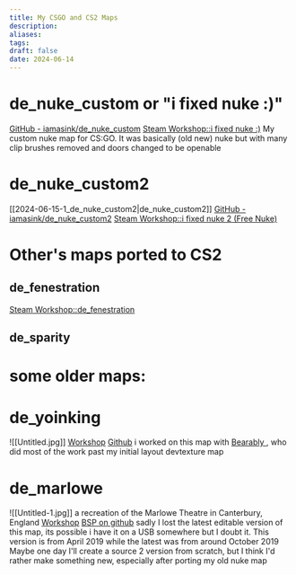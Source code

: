 ```yaml
---
title: My CSGO and CS2 Maps
description: 
aliases: 
tags: 
draft: false
date: 2024-06-14
---
```

# de_nuke_custom or "i fixed nuke :)"
[GitHub - iamasink/de\_nuke\_custom](https://github.com/iamasink/de_nuke_custom)
[Steam Workshop::i fixed nuke :)](https://steamcommunity.com/sharedfiles/filedetails/?id=1760139239)
My custom nuke map for CS:GO. It was basically (old new) nuke but with many clip brushes removed and doors changed to be openable

# de_nuke_custom2
[[2024-06-15-1_de_nuke_custom2|de_nuke_custom2]]
[GitHub - iamasink/de\_nuke\_custom2](https://github.com/iamasink/de_nuke_custom2)
[Steam Workshop::i fixed nuke 2 (Free Nuke)](https://steamcommunity.com/sharedfiles/filedetails/?id=3267259025)


# Other's maps ported to CS2
## de_fenestration
[Steam Workshop::de\_fenestration](https://steamcommunity.com/sharedfiles/filedetails/?id=3282180842)

## de_sparity



# some older maps:


# de_yoinking
![[Untitled.jpg]]
[Workshop](https://steamcommunity.com/sharedfiles/filedetails/?id=2515182620)
[Github](https://github.com/iamasink/de_yoinking)
i worked on this map with [Bearably ](https://github.com/Bearably), who did most of the work past my initial layout devtexture map
# de_marlowe
![[Untitled-1.jpg]]
a recreation of the Marlowe Theatre in Canterbury, England
[Workshop](https://steamcommunity.com/sharedfiles/filedetails/changelog/1710722078)
[BSP on github](https://github.com/iamasink/de_marlowe)
sadly I lost the latest editable version of this map, its possible i have it on a USB somewhere but I doubt it. This version is from April 2019 while the latest was from around October 2019
Maybe one day I'll create a source 2 version from scratch, but I think I'd rather make something new, especially after porting my old nuke map